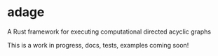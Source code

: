 # adage
A Rust framework for executing computational directed acyclic graphs

This is a work in progress, docs, tests, examples coming soon!
